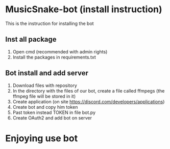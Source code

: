 # MusicSnake-bot (install instruction)
This is the instruction for installing the bot
## Inst all package
1. Open cmd (recommended with admin rights)
2. Install the packages in requirements.txt
## Bot install and add server
1. Download files with repository
2. In the directory with the files of our bot, create a file called ffmpegs (the ffmpeg file will be stored in it)
3. Create application (on site https://discord.com/developers/applications)
4. Create bot and copy him token
5. Past token instead TOKEN in file bot.py
6. Create OAuth2 and add bot on server

# Enjoying use bot